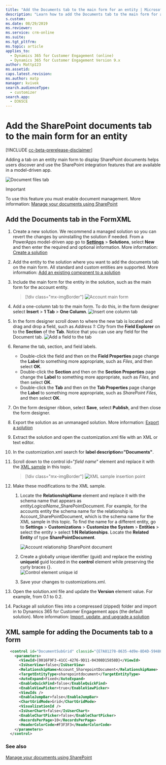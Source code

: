 ```yaml
---
title: "Add the Documents tab to the main form for an entity | MicrosoftDocs"
description: "Learn how to add the Documents tab to the main form for an entity"
s.custom: 
ms.date: 08/29/2019
ms.reviewer: 
ms.service: crm-online
ms.suite: 
ms.tgt_pltfrm: 
ms.topic: article
applies_to: 
  - Dynamics 365 for Customer Engagement (online)
  - Dynamics 365 for Customer Engagement Version 9.x
author: Mattp123
ms.assetid: 
caps.latest.revision: 
ms.author: matp
manager: kvivek
search.audienceType: 
  - customizer
search.app: 
  - D365CE
---
```

# Add the SharePoint documents tab to the main form for an entity
[!INCLUDE [cc-beta-prerelease-disclaimer](../../includes/cc-beta-prerelease-disclaimer.md)]

Adding a tab on an entity main form to display SharePoint documents helps users discover and use the SharePoint integration features that are available in a model-driven app. 

![Document files tab](media/document-files-tab.png)

> [!IMPORTANT]
> To use this feature you must enable document management. More information: [Manage your documents using SharePoint](/dynamics365/customer-engagement/admin/manage-documents-using-sharepoint)

## Add the Documents tab in the FormXML 
1.	Create a new solution. We recommend a managed solution so you can revert the changes by uninstalling the solution if needed. From a PowerApps model-driven app go to **[Settings](advanced-navigation.md#settings)** > **Solutions**, select **New** and then enter the required and optional information. More information: [Create a solution](../common-data-service/create-solution.md)
2. Add the entity to the solution where you want to add the documents tab on the main form. All standard and custom entities are supported. More information: [Add an existing component to a solution](/powerapps/maker/common-data-service/use-solution-explorer#add-an-existing-component-to-a-solution)
3. Include the main form for the entity in the solution, such as the main form for the account entity. 

   > [!div class="mx-imgBorder"]
   > ![Account main form](media/account-main-form-in-solution.png "Account main form")

4. Add a one-column tab to the main form. To do this, in the form designer select **Insert** > **1 Tab** > **One Column**. 
   ![Insert one column tab](media/insert-one-column-tab.png)
5. In the form designer scroll down to where the new tab is located and drag and drop a field, such as *Address 1: City* from the **Field Explorer** on to the **Section** of the **Tab**. Notice that you can use any field for the Document tab.
   ![Add a field to the tab](media/add-field-to-tab.png)
6. Rename the tab, section, and field labels. 
   -  Double-click the field and then on the **Field Properties** page change the **Label** to something more appropriate, such as *Files*, and then select **OK**. 
   - Double-click the **Section** and then on the **Section Properties** page change the **Label** to something more appropriate, such as *Files*, and then select **OK**.
   - Double-click the **Tab** and then on the **Tab Properties** page change the **Label** to something more appropriate, such as *SharePoint Files*, and then select **OK**.
8. On the form designer ribbon, select **Save**, select **Publish**, and then close the form designer. 
9. Export the solution as an unmanaged solution. More information: [Export a solution](import-update-export-solutions.md)
10. Extract the solution and open the customization.xml file with an XML or text editor. 
11. In the customization.xml search for **label description="Documents"**.
12. Scroll down to the control id="*field name*" element and replace it with the [XML sample](#xml-sample-for-adding-the-documents-tab-to-a-form) in this topic. 

    > [!div class="mx-imgBorder"] 
    > ![](media/form-xml.png "XML sample insertion point")

8. Make these modifications to the XML sample. 
   1. Locate the **RelationshipName** element and replace it with the schema name that appears as *entityLogicalName*_SharePointDocument. For example, for the accounts entity the schema name for the relationship is Account_SharePointDocument, which is the schema name for the XML sample in this topic. To find the name for a different entity, go to **Settings** > **Customizations** > **Customize the System** > **Entities** > select the entity > select **1:N Relationships**. Locate the **Related Entity** of type **SharePointDocument**. 

      ![Account relationship SharePoint document](media/account-sharepointdocument.png)

    2. Create a globally unique identifier (guid) and replace the existing **uniqueid** guid located in the **control** element while preserving the curly braces {}.  
       ![Control element unique id](media/control-unique-id.png)
    3. Save your changes to customizations.xml. 
9. Open the solution.xml file and update the **Version** element value. For example, from 0.1 to 0.2. 
10. Package all solution files into a compressed (zipped) folder and import in to Dynamics 365 for Customer Engagement apps (the default solution). More information: [Import, update, and upgrade a solution](import-update-export-solutions.md) 

## XML sample for adding the Documents tab to a form
```xml
  <control id="DocumentSubGrid" classid="{E7A81278-8635-4d9e-8D4D-59480B391C5B}" indicationOfSubgrid="true" uniqueid="{9cd66b5c-8b7a-6433-c5a5-46a7245dd534}"> 
    <parameters> 
      <ViewId>{0016F9F3-41CC-4276-9D11-04308D15858D}</ViewId> 
      <IsUserView>false</IsUserView>         
      <RelationshipName>Account_SharepointDocument</RelationshipName>
      <TargetEntityType>sharepointdocument</TargetEntityType> 
      <AutoExpand>Fixed</AutoExpand> 
      <EnableQuickFind>false</EnableQuickFind> 
      <EnableViewPicker>true</EnableViewPicker> 
      <ViewIds /> 
      <EnableJumpBar>false</EnableJumpBar> 
      <ChartGridMode>Grid</ChartGridMode> 
      <VisualizationId /> 
      <IsUserChart>false</IsUserChart> 
      <EnableChartPicker>false</EnableChartPicker> 
      <RecordsPerPage>10</RecordsPerPage> 
      <HeaderColorCode>#F3F3F3</HeaderColorCode> 
    </parameters> 
  </control> 
```

### See also
[Manage your documents using SharePoint](/dynamics365/customer-engagement/admin/manage-documents-using-sharepoint)